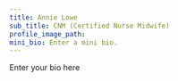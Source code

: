 ```yaml
---
title: Annie Lowe
sub_title: CNM (Certified Nurse Midwife)
profile_image_path:
mini_bio: Enter a mini bio.
---
```


Enter your bio here